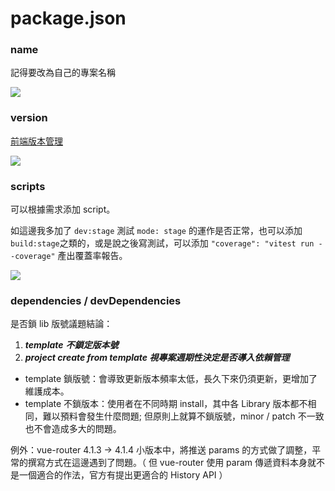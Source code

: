 # package.json

### **name**

記得要改為自己的專案名稱

![](https://hackmd.io/\_uploads/HJc5VPfKn.png)

### **version**

[前端版本管理](https://hackmd.io/0PMbCc4FQ-OAIIKrjvGjQA)

![](https://hackmd.io/\_uploads/Sk0wSvzt2.png)

### **scripts**

可以根據需求添加 script。

如這邊我多加了 `dev:stage` 測試 `mode: stage` 的運作是否正常，也可以添加 `build:stage`之類的，或是說之後寫測試，可以添加 `"coverage": "vitest run --coverage"` 產出覆蓋率報告。

![](https://hackmd.io/\_uploads/Hyh5rPfY3.png)

### **dependencies / devDependencies**

是否鎖 lib 版號議題結論：

1. _**template**_ _**不鎖定版本號**_
2. _**project create from template 視專案週期性決定是否導入依賴管理**_&#x20;

* template 鎖版號：會導致更新版本頻率太低，長久下來仍須更新，更增加了維護成本。
* template 不鎖版本：使用者在不同時期 install，其中各 Library 版本都不相同，難以預料會發生什麼問題; 但原則上就算不鎖版號，minor / patch 不一致也不會造成多大的問題。

例外：vue-router 4.1.3 -> 4.1.4 小版本中，將推送 params 的方式做了調整，平常的撰寫方式在這邊遇到了問題。（ 但 vue-router 使用 param 傳遞資料本身就不是一個適合的作法，官方有提出更適合的 History API ）
